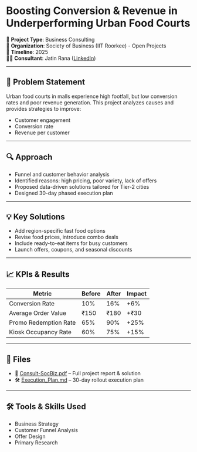 # Boosting Conversion & Revenue in Underperforming Urban Food Courts

🧠 **Project Type**: Business Consulting  
📍 **Organization**: Society of Business (IIT Roorkee) - Open Projects  
📅 **Timeline**: 2025  
👨‍💼 **Consultant**: Jatin Rana ([LinkedIn](https://www.linkedin.com/in/jatin-rana-0a5632259))

---

## 📌 Problem Statement

Urban food courts in malls experience high footfall, but low conversion rates and poor revenue generation. This project analyzes causes and provides strategies to improve:

- Customer engagement
- Conversion rate
- Revenue per customer

---

## 🔍 Approach

- Funnel and customer behavior analysis
- Identified reasons: high pricing, poor variety, lack of offers
- Proposed data-driven solutions tailored for Tier-2 cities
- Designed 30-day phased execution plan

---

## 💡 Key Solutions

- Add region-specific fast food options
- Revise food prices, introduce combo deals
- Include ready-to-eat items for busy customers
- Launch offers, coupons, and seasonal discounts

---

## 📈 KPIs & Results

| Metric                 | Before | After  | Impact       |
|------------------------|--------|--------|--------------|
| Conversion Rate        | 10%    | 16%    | +6%          |
| Average Order Value    | ₹150   | ₹180   | +₹30         |
| Promo Redemption Rate  | 65%    | 90%    | +25%         |
| Kiosk Occupancy Rate   | 60%    | 75%    | +15%         |

---

## 📁 Files

- 📄 [Consult-SocBiz.pdf](https://github.com/ranagjatin/urban-foodcourt-revenue-consulting/blob/c73a1e7fc41c4072870de2d8ef1bceaf879d9727/Consult%20-%20SocBIz.pdf) – Full project report & solution  
- 🛠️ [Execution_Plan.md](./Execution_Plan.md) – 30-day rollout execution plan  

---

## 🛠 Tools & Skills Used

- Business Strategy
- Customer Funnel Analysis
- Offer Design
- Primary Research
